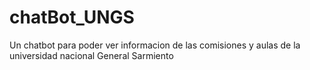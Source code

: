 # chatBot_UNGS
Un chatbot para poder ver informacion de las comisiones y aulas de la universidad nacional General Sarmiento
